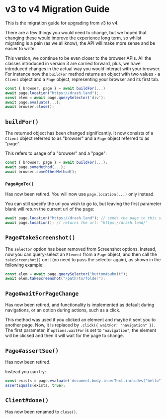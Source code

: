 # v3 to v4 Migration Guide

This is the migration guide for upgrading from v3 to v4.

There are a few things you would need to change, but we hoped that changing
these would improve the experience long term, so whilst migrating is a pain (as
we all know), the API will make more sense and be easier to write.

This version, we continue to be even closer to the browser APIs. All the classes
introduced in version 3 are carried forward, plus, we have introduced changes in
the actual way you would interact with your browser. For instance now the
`buildFor` method returns an object with two values - a `Client` object and a
`Page` object, representing your browser and its first tab.

```ts
const { browser, page } = await buildFor(...)
await page.location("https://drash.land");
const elem = await page.querySelector('div');
await page.evaluate(...);
await browser.close();
```

## `buildFor()`

The returned object has been changed significantly. It now consists of a
`Client` object referred to as "browser" and a `Page` object referred to as
"page".

This refers to usage of a "browser" and a "page":

```ts
const { browser, page } = await buildFor(...);
await page.someMethod(...);
await browser.someOtherMethod();
```

### `Page#goTo()`

Has now been retired. You will now use `page.location(...)` only instead.

You can still specify the url you wish to go to, but leaving the first parameter
blank will return the current url of the page:

```typescript
await page.location("https://drash.land"); // sends the page to this site
await page.location(); // returns the url: "https://drash.land/"
```

## `Page#takeScreenshot()`

The `selector` option has been removed from Screenshot options. Instead, now you
can query-select an `Element` from a `Page` object, and then call the
`takeScreenshot()` on it (no need to pass the selector again), as shown in the
following example:

```typescript
const elem = await page.querySelector("button#submit");
await elem.takeScreenshot("/path/to/folder");
```

## `Page#waitForPageChange`

Has now been retired, and functionality is implemented as default during
navigations, or an option during actions, such as a click.

This method was used if you clicked an element and maybe it sent you to another
page. Now, it is replaced by `.click({ waitFor: "navigation" })`. The first
parameter, if `options.waitFor` is set to `"navigation"`, the element will be
clicked and then it will wait for the page to change.

## `Page#assertSee()`

Has now been retired.

Instead you can try:

```typescript
const exists = page.evaluate(`document.body.innerText.includes("hello")`);
assertEquals(exists, true);
```

## `Client#done()`

Has now been renamed to `close()`.
